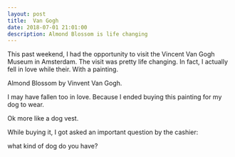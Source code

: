 ```yaml
---
layout: post
title:  Van Gogh
date: 2018-07-01 21:01:00
description: Almond Blossom is life changing
---
```

This past weekend, I had the opportunity to visit the Vincent Van Gogh Museum in Amsterdam. The visit was pretty life changing. In fact, I actually fell in love while their. With a painting.

<div class="">
    <img class="col three" src="{{ site.baseurl }}/assets/img/posts/van-gogh/almond-blossom.jpg" alt="" title="Mt. Humphreys, Flagstaff Arizona"/>
</div>
<div class="col three caption">
    Almond Blossom by Vinvent Van Gogh.
</div>

I may have fallen too in love. Because I ended buying this painting for my dog to wear.

<div class="">
    <img class="col three" src="{{ site.baseurl }}/assets/img/posts/van-gogh/dog-vest.jpg" alt="" title="Mt. Humphreys, Flagstaff Arizona"/>
</div>
<div class="col three caption">
    Ok more like a dog vest.
</div>

While buying it, I got asked an important question by the cashier:

what kind of dog do you have?